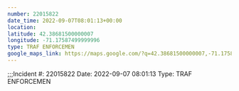 ```yaml
---
number: 22015822
date_time: 2022-09-07T08:01:13+00:00
location: 
latitude: 42.38681500000007
longitude: -71.17587499999996
type: TRAF ENFORCEMEN
google_maps_link: https://maps.google.com/?q=42.38681500000007,-71.17587499999996
---
```


;;;Incident #: 22015822   Date: 2022-09-07 08:01:13   Type: TRAF ENFORCEMEN
